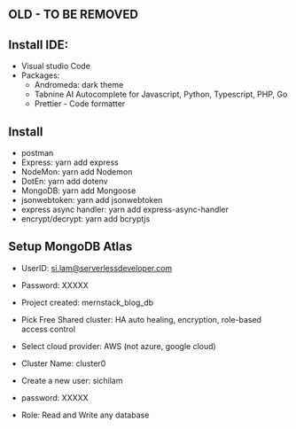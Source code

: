 
## OLD - TO BE REMOVED

## Install IDE:

- Visual studio Code
- Packages:
    - Andromeda: dark theme
    - Tabnine AI Autocomplete for Javascript, Python, Typescript, PHP, Go
    - Prettier - Code formatter



## Install 

- postman
- Express: yarn add express
- NodeMon: yarn add Nodemon
- DotEn: yarn add dotenv
- MongoDB: yarn add Mongoose
- jsonwebtoken: yarn add jsonwebtoken
- express async handler: yarn add express-async-handler
- encrypt/decrypt: yarn add bcryptjs

## Setup MongoDB Atlas
- UserID: si.lam@serverlessdeveloper.com
- Password: XXXXX
- Project created: mernstack_blog_db
- Pick Free Shared cluster: HA auto healing, encryption, role-based access control
- Select cloud provider: AWS (not azure, google cloud)
- Cluster Name: cluster0

- Create a new user: sichilam
- password: XXXXX
- Role: Read and Write any database
